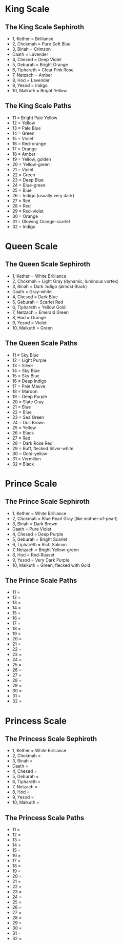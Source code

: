 # King Scale

## The King Scale Sephiroth

- 1, Kether = Brilliance
- 2, Chokmah = Pure Soft Blue
- 3, Binah = Crimson
- Daath = Lavender
- 4, Chesed = Deep Violet
- 5, Geburah = Bright Orange
- 6, Tiphareth = Clear Pink Rose
- 7, Netzach = Amber
- 8, Hod = Lavender
- 9, Yesod = Indigo
- 10, Malkuth = Bright Yellow

## The King Scale Paths

- 11 = Bright Pale Yellow
- 12 = Yellow
- 13 = Pale Blue
- 14 = Green
- 15 = Violet
- 16 = Red-orange
- 17 = Orange
- 18 = Amber
- 19 = Yellow, golden
- 20 = Yellow-green
- 21 = Violet
- 22 = Green
- 23 = Deep Blue
- 24 = Blue-green
- 25 = Blue
- 26 = Indigo (usually very dark)
- 27 = Red
- 28 = Red
- 29 = Red-violet
- 30 = Orange
- 31 = Glowing Orange-scarlet
- 32 = Indigo

# Queen Scale

## The Queen Scale Sephiroth

- 1, Kether = White Brilliance
- 2, Chokmah = Light Gray (dynamic, luminous vortex)
- 3, Binah = Dark Indigo (almost Black)
- Daath = Gray-white
- 4, Chesed = Dark Blue
- 5, Geburah = Scarlet Red
- 6, Tiphareth = Yellow Gold
- 7, Netzach = Emerald Green
- 8, Hod = Orange
- 9, Yesod = Violet
- 10, Malkuth = Green

## The Queen Scale Paths

- 11 = Sky Blue
- 12 = Light Purple
- 13 = Silver
- 14 = Sky Blue
- 15 = Sky Blue
- 16 = Deep Indigo
- 17 = Pale Mauve
- 18 = Maroon
- 19 = Deep Purple
- 20 = Slate Gray
- 21 = Blue
- 22 = Blue
- 23 = Sea Green
- 24 = Dull Brown
- 25 = Yellow
- 26 = Black
- 27 = Red
- 28 = Dark Rose Red
- 29 = Buff, flecked Silver-white
- 30 = Gold-yellow
- 31 = Vermilion
- 32 = Black

# Prince Scale

## The Prince Scale Sephiroth

- 1, Kether = White Brilliance
- 2, Chokmah = Blue Pearl Gray (like mother-of-pearl)
- 3, Binah = Dark Brown
- Daath = Pure Violet
- 4, Chesed = Deep Purple
- 5, Geburah = Bright Scarlet
- 6, Tiphareth = Rich Salmon
- 7, Netzach = Bright Yellow-green
- 8, Hod = Red-Russet
- 9, Yesod = Very Dark Purple
- 10, Malkuth = Green, flecked with Gold

## The Prince Scale Paths

- 11 =
- 12 =
- 13 =
- 14 =
- 15 =
- 16 =
- 17 =
- 18 =
- 19 =
- 20 =
- 21 =
- 22 =
- 23 =
- 24 =
- 25 =
- 26 =
- 27 =
- 28 =
- 29 =
- 30 =
- 31 =
- 32 =

# Princess Scale

## The Princess Scale Sephiroth

- 1, Kether = White Brilliance
- 2, Chokmah =
- 3, Binah =
- Daath =
- 4, Chesed =
- 5, Geburah =
- 6, Tiphareth =
- 7, Netzach =
- 8, Hod =
- 9, Yesod =
- 10, Malkuth =

## The Princess Scale Paths

- 11 =
- 12 =
- 13 =
- 14 =
- 15 =
- 16 =
- 17 =
- 18 =
- 19 =
- 20 =
- 21 =
- 22 =
- 23 =
- 24 =
- 25 =
- 26 =
- 27 =
- 28 =
- 29 =
- 30 =
- 31 =
- 32 =
